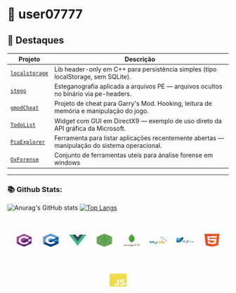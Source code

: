 # 👾 user07777



## 📂 Destaques

| Projeto | Descrição |
|--------|-----------|
| [`localstorage`](https://github.com/user07777/localstorage) | Lib header-only em C++ para persistência simples (tipo localStorage, sem SQLite). |
| [`stego`](https://github.com/user07777/stego) | Esteganografia aplicada a arquivos PE — arquivos ocultos no binário via pe-headers. |
| [`gmodCheat`](https://github.com/user07777/gmodCheat) | Projeto de cheat para Garry's Mod. Hooking, leitura de memória e manipulação do jogo. |
| [`TodoList`](https://github.com/user07777/TodoList) | Widget com GUI em DirectX9 — exemplo de uso direto da API gráfica da Microsoft. |
| [`PcaExplorer`](https://github.com/user07777/PcaExplorer) | Ferramenta para listar aplicações recentemente abertas — manipulação do sistema operacional. |
| [`OxForense`](https://github.com/user07777/0xforense) | Conjunto de ferramentas uteis para ánalise forense em windows
---









<h3> 📚 Github Stats: <br></h3>

![Anurag's GitHub stats](https://github-readme-stats.vercel.app/api?username=user07777&show_icons=true&theme=gruvbox)
[![Top Langs](https://github-readme-stats.vercel.app/api/top-langs/?username=user07777&&theme=gruvbox&hide=css,html)](https://github.com/souzanac/github-readme-stats)
<div align="center" style="display: inline_block;font-size:75px">
  <img align="center" alt="Ally-HTML" height="30" width="40" src="https://raw.githubusercontent.com/devicons/devicon/v2.15.1/icons/csharp/csharp-original.svg">
  <img align="center" alt="Ally-HTML" height="30" width="40" src="https://raw.githubusercontent.com/devicons/devicon/v2.15.1/icons/cplusplus/cplusplus-original.svg">
  <img align="center" alt="Ally-HTML" height="30" width="40" src="https://raw.githubusercontent.com/devicons/devicon/v2.15.1/icons/vuejs/vuejs-original.svg">
  <img align="center" alt="Ally-HTML" height="30" width="40" src="https://raw.githubusercontent.com/devicons/devicon/v2.15.1/icons/nodejs/nodejs-plain.svg">
  <img align="center" alt="Ally-HTML" height="30" width="40" src="https://raw.githubusercontent.com/devicons/devicon/v2.15.1/icons/mongodb/mongodb-original-wordmark.svg">
  <img align="center" alt="Ally-HTML" height="30" width="40" src="https://raw.githubusercontent.com/devicons/devicon/v2.15.1/icons/mysql/mysql-original-wordmark.svg">
  <img align="center" alt="Ally-HTML" height="30" width="40" src="https://raw.githubusercontent.com/devicons/devicon/v2.15.1/icons/sqlite/sqlite-original-wordmark.svg">


  <img align="center" alt="Ally-HTML" height="30" width="40" src="https://raw.githubusercontent.com/devicons/devicon/master/icons/html5/html5-original.svg">
  <img align="center" alt="Ally-Js" height="30" width="40" src="https://raw.githubusercontent.com/devicons/devicon/master/icons/javascript/javascript-plain.svg">
</div>
<!--
**user07777/user07777** is a ✨ _special_ ✨ repository because its `README.md` (this file) appears on your GitHub profile.
  
